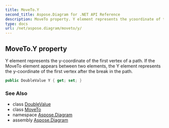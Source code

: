 ```yaml
---
title: MoveTo.Y
second_title: Aspose.Diagram for .NET API Reference
description: MoveTo property. Y element represents the ycoordinate of the first vertex of a path. If the MoveTo element appears between two elements the Y element represents the ycoordinate of the first vertex after the break in the path
type: docs
url: /net/aspose.diagram/moveto/y/
---
```

## MoveTo.Y property

Y element represents the y-coordinate of the first vertex of a path. If the MoveTo element appears between two elements, the Y element represents the y-coordinate of the first vertex after the break in the path.

```csharp
public DoubleValue Y { get; set; }
```

### See Also

* class [DoubleValue](../../doublevalue/)
* class [MoveTo](../)
* namespace [Aspose.Diagram](../../moveto/)
* assembly [Aspose.Diagram](../../../)


